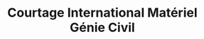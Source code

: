 ---
title: "Courtage International Matériel Génie Civil"
url: /vannes/courtage-international-materiel-genie-civil/
shop: location de stockage
---